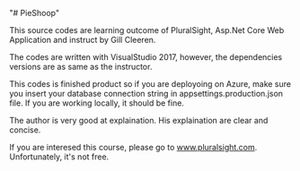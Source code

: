 "# PieShoop" 

This source codes are learning outcome of PluralSight, Asp.Net Core Web Application 
and instruct by Gill Cleeren. 

The codes are written with VisualStudio 2017, however, the dependencies versions
are as same as the instructor. 

This codes is finished product so if you are deployoing on Azure, 
make sure you insert your database connection string in appsettings.production.json
file. If you are working locally, it should be fine. 

The author is very good at explaination. His explaination are clear and concise. 

If you are interesed this course, please go to www.pluralsight.com.
Unfortunately, it's not free.